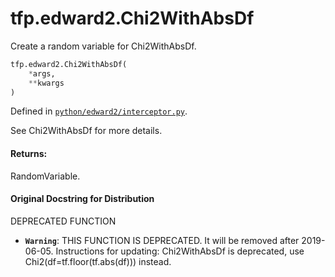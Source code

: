 <div itemscope itemtype="http://developers.google.com/ReferenceObject">
<meta itemprop="name" content="tfp.edward2.Chi2WithAbsDf" />
<meta itemprop="path" content="Stable" />
</div>

# tfp.edward2.Chi2WithAbsDf

Create a random variable for Chi2WithAbsDf.

``` python
tfp.edward2.Chi2WithAbsDf(
    *args,
    **kwargs
)
```



Defined in [`python/edward2/interceptor.py`](https://github.com/tensorflow/probability/tree/master/tensorflow_probability/python/edward2/interceptor.py).

<!-- Placeholder for "Used in" -->

See Chi2WithAbsDf for more details.

#### Returns:

  RandomVariable.

#### Original Docstring for Distribution

DEPRECATED FUNCTION

* <b>`Warning`</b>: THIS FUNCTION IS DEPRECATED. It will be removed after 2019-06-05.
Instructions for updating:
Chi2WithAbsDf is deprecated, use Chi2(df=tf.floor(tf.abs(df))) instead.